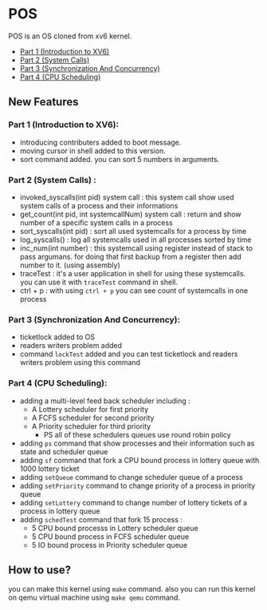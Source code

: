 POS
======

POS is an OS cloned from xv6 kernel.
* [Part 1 (Introduction to XV6)](#part-1-introduction-to-xv6)
* [Part 2 (System Calls)](#part-2-system-calls)
* [Part 3 (Synchronization And Concurrency)](#part-3-synchronization-and-concurrency)
* [Part 4 (CPU Scheduling)](#part-4-cpu-scheduling)


New Features 
------

### Part 1 (Introduction to XV6): 
* introducing contributers added to boot message.
* moving cursor in shell added to this version.
* sort command added. you can sort 5 numbers in arguments.
### Part 2 (System Calls) :
* invoked_syscalls(int pid) system call : this system call show used system calls of a process and their informations
* get_count(int pid, int systemcallNum) system call : return and show number of a specific system calls in a process 
* sort_syscalls(int pid) : sort all used systemcalls for a process by time 
* log_syscalls() : log all systemcalls used in all processes sorted by time 
* inc_num(int number) : this systemcall using register instead of stack to pass argumans. for doing that first backup from a register then add number to it. (using assembly)
* traceTest : it's a user application in shell for using these systemcalls. you can use it with `traceTest` command in shell.
* ctrl + p : with using `ctrl + p` you can see count of systemcalls in one process
### Part 3 (Synchronization And Concurrency):
* ticketlock added to OS
* readers writers problem added
* command `lockTest` added and you can test ticketlock and readers writers problem using this command
### Part 4 (CPU Scheduling):
* adding a multi-level feed back scheduler including :
	* A Lottery scheduler for first priority
	* A FCFS scheduler for second priority
	* A Priority scheduler for third priority
		*	PS all of these schedulers queues use round robin policy
* adding `ps` command that show processes and their information such as state and scheduler queue 
* adding `sf` command that fork a CPU bound process in lottery queue with 1000 lottery ticket
*  adding `setQueue` command to change scheduler queue of a process
* adding `setPriority` command to change priority of a process in priority queue
* adding `setLottery` command to change number of lottery tickets of a process in lottery queue
* adding `schedTest` command that fork 15 process :
	* 5 CPU bound processs in Lottery scheduler queue
	* 5 CPU bound process in FCFS scheduler queue
	* 5 IO bound process in Priority scheduler queue

How to use? 
------

you can make this kernel using `make` command.
also you can run this kernel on qemu virtual machine using `make qemu` command.


